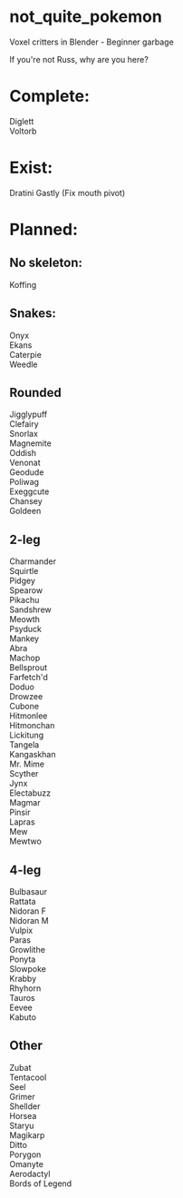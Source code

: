 # not_quite_pokemon
 Voxel critters in Blender - Beginner garbage

If you're not Russ, why are you here?

# Complete:  
Diglett  
Voltorb  

# Exist:  
Dratini
Gastly (Fix mouth pivot)

# Planned:
## No skeleton:
Koffing

## Snakes:  
Onyx  
Ekans  
Caterpie  
Weedle  
  
## Rounded  
Jigglypuff  
Clefairy  
Snorlax  
Magnemite  
Oddish  
Venonat  
Geodude  
Poliwag  
Exeggcute  
Chansey  
Goldeen  

## 2-leg  
Charmander  
Squirtle  
Pidgey  
Spearow  
Pikachu  
Sandshrew  
Meowth  
Psyduck  
Mankey  
Abra  
Machop  
Bellsprout  
Farfetch'd  
Doduo  
Drowzee  
Cubone  
Hitmonlee  
Hitmonchan  
Lickitung  
Tangela  
Kangaskhan  
Mr. Mime  
Scyther  
Jynx  
Electabuzz  
Magmar  
Pinsir  
Lapras  
Mew  
Mewtwo  

## 4-leg  
Bulbasaur  
Rattata  
Nidoran F  
Nidoran M  
Vulpix  
Paras  
Growlithe  
Ponyta  
Slowpoke  
Krabby  
Rhyhorn  
Tauros  
Eevee  
Kabuto  

## Other  
Zubat  
Tentacool  
Seel  
Grimer  
Shellder  
Horsea  
Staryu  
Magikarp  
Ditto  
Porygon  
Omanyte  
Aerodactyl  
Bords of Legend  